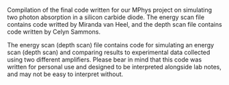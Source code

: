 Compilation of the final code written for our MPhys project on simulating two photon absorption in a silicon carbide diode. The energy scan file contains code writted by Miranda van Heel, and the depth scan file contains code written by Celyn Sammons. 

The energy scan (depth scan) file contains code for simulating an energy scan (depth scan) and comparing results to experimental data collected using two different amplifiers. Please bear in mind that this code was written for personal use and designed to be interpreted alongside lab notes, and may not be easy to interpret without.
